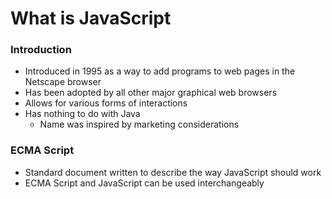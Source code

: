 # What is JavaScript
### Introduction
 - Introduced in 1995 as a way to add programs to web pages in the Netscape browser
 - Has been adopted by all other major graphical web browsers
 - Allows for various forms of interactions
 - Has nothing to do with Java
	 - Name was inspired by marketing considerations

### ECMA Script
 - Standard document written to describe the way JavaScript should work
 - ECMA Script and JavaScript can be used interchangeably

##